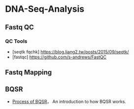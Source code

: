# DNA-Seq-Analysis
## Fastq QC
### QC Tools
* [seqtk fqchk] https://blog.liang2.tw/posts/2015/09/seqtk/
* [fastqc] https://github.com/s-andrews/FastQC

## Fastq Mapping
## BQSR
* [Process of BQSR](http://zenfractal.com/2014/01/25/bqsr/)， An introduction to how BQSR works.
